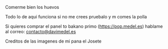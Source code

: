 Comerme bien los huevos

Todo lo de aqui funciona si no me crees pruebalo y m comes la polla

Si quieres comprar el panel to bakano primo (https://pop.medel.es) hablame al correo: contacto@davimedel.es

Creditos de las imagenes de mi pana el Josete
